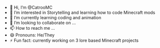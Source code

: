 - 👋 Hi, I’m @CatrooMC
- 👀 I’m interested in Storytelling and learning how to code Minecraft mods
- 🌱 I’m currently learning coding and animation
- 💞️ I’m looking to collaborate on ...
- 📫 How to reach me ...
- 😄 Pronouns: He/They
- ⚡ Fun fact: currently working on 3 lore based Minecraft projects

<!---
CatrooMC/CatrooMC is a ✨ special ✨ repository because its `README.md` (this file) appears on your GitHub profile.
You can click the Preview link to take a look at your changes.
--->
